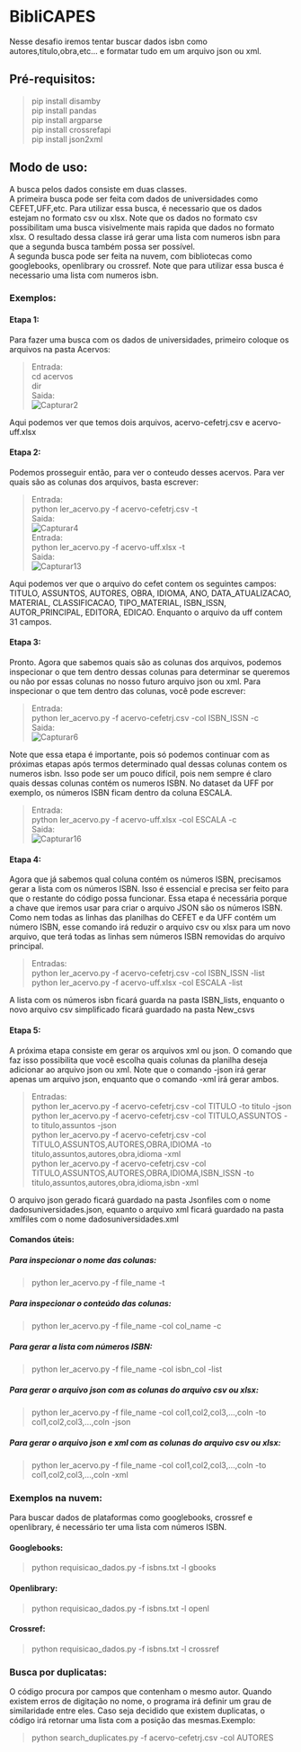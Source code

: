 # BibliCAPES

Nesse desafio iremos tentar buscar dados isbn como autores,titulo,obra,etc... e formatar tudo em um arquivo json ou xml.

## Pré-requisitos:

>pip install disamby<br />
>pip install pandas<br />
>pip install argparse<br />
>pip install crossrefapi<br />
>pip install json2xml<br />


## Modo de uso:

A busca pelos dados consiste em duas classes. <br />
A primeira busca pode ser feita com dados de universidades como CEFET,UFF,etc. Para utilizar essa busca, é necessario que os dados estejam no formato csv ou xlsx. Note que os dados no formato csv possibilitam uma busca visivelmente mais rapida que dados no formato xlsx. O resultado dessa classe irá gerar uma lista com numeros isbn para que a segunda busca também possa ser possível.<br />
A segunda busca pode ser feita na nuvem, com bibliotecas como googlebooks, openlibrary ou crossref. Note que para utilizar essa busca é necessario uma lista com numeros isbn.

### Exemplos:

#### Etapa 1:
Para fazer uma busca com os dados de universidades, primeiro coloque os arquivos na pasta Acervos:
>Entrada:<br />
>cd acervos<br />
>dir<br />
>Saida:<br />
![Capturar2](https://user-images.githubusercontent.com/39687418/62415608-fea61d80-b602-11e9-80dd-2dca47c4fe55.PNG)

Aqui podemos ver que temos dois arquivos, acervo-cefetrj.csv e acervo-uff.xlsx<br/>

#### Etapa 2:

Podemos prosseguir então, para ver o conteudo desses acervos. Para ver quais são as colunas dos arquivos, basta escrever:
>Entrada:<br />
>python ler_acervo.py -f acervo-cefetrj.csv -t<br />
>Saida:<br />
![Capturar4](https://user-images.githubusercontent.com/39687418/62415611-02d23b00-b603-11e9-8747-fe25565966b4.PNG)<br />
>Entrada:<br />
>python ler_acervo.py -f acervo-uff.xlsx -t<br />
>Saida:<br />
![Capturar13](https://user-images.githubusercontent.com/39687418/62415624-17aece80-b603-11e9-9bff-f8ec3a8b2309.PNG)

Aqui podemos ver que o arquivo do cefet contem os seguintes campos: TITULO, ASSUNTOS, AUTORES, OBRA, IDIOMA, ANO, DATA_ATUALIZACAO, MATERIAL, CLASSIFICACAO, TIPO_MATERIAL, ISBN_ISSN, AUTOR_PRINCIPAL, EDITORA, EDICAO. Enquanto o arquivo da uff contem 31 campos.

#### Etapa 3:
Pronto. Agora que sabemos quais são as colunas dos arquivos, podemos inspecionar o que tem dentro dessas colunas para determinar se queremos ou não por essas colunas no nosso futuro arquivo json ou xml. Para inspecionar o que tem dentro das colunas, você pode escrever:
>Entrada:<br />
>python ler_acervo.py -f acervo-cefetrj.csv -col ISBN_ISSN -c<br />
>Saida:<br />
![Capturar6](https://user-images.githubusercontent.com/39687418/62415615-0796ef00-b603-11e9-9307-920edcf6a03b.PNG)

Note que essa etapa é importante, pois só podemos continuar com as próximas etapas após termos determinado qual dessas colunas contem os numeros isbn. Isso pode ser um pouco difícil, pois nem sempre é claro quais dessas colunas contém os numeros ISBN. No dataset da UFF por exemplo, os números ISBN ficam dentro da coluna ESCALA.
>Entrada:<br />
>python ler_acervo.py -f acervo-uff.xlsx -col ESCALA -c<br />
>Saida:<br />
![Capturar16](https://user-images.githubusercontent.com/39687418/62415731-0070e080-b605-11e9-8aee-b63162b1fc35.PNG)

#### Etapa 4:
Agora que já sabemos qual coluna contém os números ISBN, precisamos gerar a lista com os números ISBN. Isso é essencial e precisa ser feito para que o restante do código possa funcionar. Essa etapa é necessária porque a chave que iremos usar para criar o arquivo JSON são os números ISBN. Como nem todas as linhas das planilhas do CEFET e da UFF contém um número ISBN, esse comando irá reduzir o arquivo csv ou xlsx para um novo arquivo, que terá todas as linhas sem números ISBN removidas do arquivo principal.
>Entradas:<br />
>python ler_acervo.py -f acervo-cefetrj.csv -col ISBN_ISSN -list<br />
>python ler_acervo.py -f acervo-uff.xlsx -col ESCALA -list<br />

A lista com os números isbn ficará guarda na pasta ISBN_lists, enquanto o novo arquivo csv simplificado ficará guardado na pasta New_csvs

#### Etapa 5:
A próxima etapa consiste em gerar os arquivos xml ou json. O comando que faz isso possibilita que você escolha quais colunas da planilha deseja adicionar ao arquivo json ou xml. Note que o comando -json irá gerar apenas um arquivo json, enquanto que o comando -xml irá gerar ambos.
>Entradas:<br />
>python ler_acervo.py -f acervo-cefetrj.csv -col TITULO -to titulo -json<br />
>python ler_acervo.py -f acervo-cefetrj.csv -col TITULO,ASSUNTOS -to titulo,assuntos -json<br />
>python ler_acervo.py -f acervo-cefetrj.csv -col TITULO,ASSUNTOS,AUTORES,OBRA,IDIOMA -to titulo,assuntos,autores,obra,idioma -xml<br />
>python ler_acervo.py -f acervo-cefetrj.csv -col TITULO,ASSUNTOS,AUTORES,OBRA,IDIOMA,ISBN_ISSN -to titulo,assuntos,autores,obra,idioma,isbn -xml<br />

O arquivo json gerado ficará guardado na pasta Jsonfiles com o nome dadosuniversidades.json, equanto o arquivo xml ficará guardado na pasta
xmlfiles com o nome dadosuniversidades.xml

#### Comandos úteis:<br />
##### Para inspecionar o nome das colunas:<br />
>python ler_acervo.py -f file_name -t<br />
##### Para inspecionar o conteúdo das colunas:<br />
>python ler_acervo.py -f file_name -col col_name -c<br />
##### Para gerar a lista com números ISBN:<br />
>python ler_acervo.py -f file_name -col isbn_col -list<br />
##### Para gerar o arquivo json com as colunas do arquivo csv ou xlsx:<br />
>python ler_acervo.py -f file_name -col col1,col2,col3,...,coln -to col1,col2,col3,...,coln -json<br />
##### Para gerar o arquivo json e xml com as colunas do arquivo csv ou xlsx:<br />
>python ler_acervo.py -f file_name -col col1,col2,col3,...,coln -to col1,col2,col3,...,coln -xml

### Exemplos na nuvem:

Para buscar dados de plataformas como googlebooks, crossref e openlibrary, é necessário ter uma lista com números ISBN.
#### Googlebooks:
>python requisicao_dados.py -f isbns.txt -l gbooks
#### Openlibrary:
>python requisicao_dados.py -f isbns.txt -l openl
#### Crossref:
>python requisicao_dados.py -f isbns.txt -l crossref

### Busca por duplicatas:

O código procura por campos que contenham o mesmo autor. Quando existem erros de digitação no nome, o programa irá definir um grau de similaridade entre eles. Caso seja decidido que existem duplicatas, o código irá retornar uma lista com a posição das mesmas.Exemplo:

>python search_duplicates.py -f acervo-cefetrj.csv -col AUTORES










